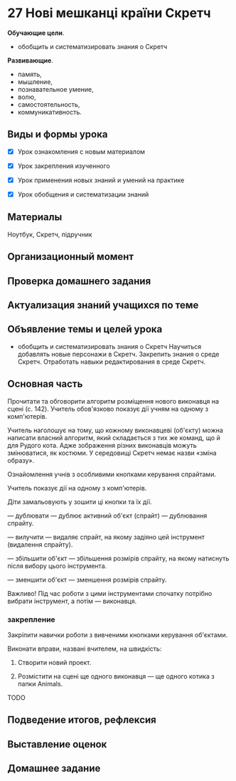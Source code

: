 # 27 Нові мешканці країни Скретч

**Обучающие цели**.

- обобщить и систематизировать знания о Скретч

**Развивающие**.

- память,
- мышление,
- познавательное умение,
- волю,
- самостоятельность,
- коммуникативность.

## Виды и формы урока

- [x] Урок ознакомления с новым материалом

- [x] Урок закрепления изученного

- [x] Урок применения новых знаний и умений на практике

- [x] Урок обобщения и систематизации знаний

## Материалы

Ноутбук, Скретч, підручник

## Организационный момент 

## Проверка домашнего задания



## Актуализация знаний учащихся по теме

## Объявление темы и целей урока

- обобщить и систематизировать знания о Скретч
Научиться добавлять новые персонажи в Скретч.
Закрепить знания о среде Скретч. Отработать навыки редактирования в среде Скретч.

## Основная часть

Прочитати та обговорити алгоритм розміщення нового виконавця на сцені (с. 142). Учитель обов'язково показує дії учням на одному з комп'ютерів.

Учитель наголошує на тому, що кожному виконавцеві (об'єкту) можна написати власний алгоритм, який складається з тих же команд, що й для Рудого кота. Адже зображення різних виконавців можуть змінюватися, як костюми. У середовищі Скретч немає назви «зміна образу».

Ознайомлення учнів з особливими кнопками керування спрайтами.

Учитель показує дії на одному з комп'ютерів.

Діти замальовують у зошити ці кнопки та їх дії.

 — дублювати — дублює активний об'єкт (спрайт) — дублювання спрайту.

 — вилучити — видаляє спрайт, на якому задіяно цей інструмент (видалення спрайту).

 — збільшити об'єкт — збільшення розмірів спрайту, на якому натиснуть після вибору цього інструмента.

 — зменшити об'єкт — зменшення розмірів спрайту.

Важливо! Під час роботи з цими інструментами спочатку потрібно вибрати інструмент, а потім — виконавця.

### закрепление 

 Закріпити навички роботи з вивченими кнопками керування об'єктами.

Виконати вправи, названі вчителем, на швидкість:

1) Створити новий проект.

2) Розмістити на сцені ще одного виконавця — ще одного котика з папки Animals.

TODO

## Подведение итогов, рефлексия

## Выставление оценок

## Домашнее задание
